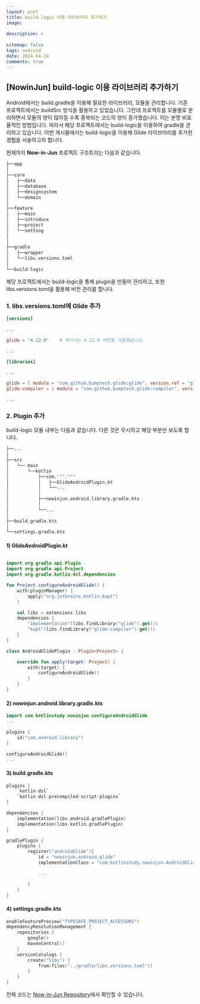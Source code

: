 ```yaml
---
layout: post
title: build-logic 이용 라이브러리 추가하기
image: 
  
description: >
  
sitemap: false
tags: android
date: 2024-04-24
comments: true
---
```


## [NowinJun] build-logic 이용 라이브러리 추가하기

Android에서는 build.gradle을 이용해 필요한 라이브러리, 모듈을 관리합니다.
기존 프로젝트에서는 buildSrc 방식을 활용하고 있었습니다. 그런데 프로젝트를 모듈별로 분리하면서 모듈의 양이 많아질 수록 중복되는 코드의 양이 증가했습니다. 이는 분명 비효율적인 방법입니다.
따라서 해당 프로젝트에서는 build-logic을 이용하여 gradle을 관리하고 있습니다.
이번 게시물에서는 build-logic을 이용해 Glide 라이브러리를 추가한 경험을 서술하고자 합니다.

현재까지 <B>Now-in-Jun</B> 프로젝트 구조트리는 다음과 같습니다.

```bash
├──app
│
├──core
│   ├──data
│   ├──database
│   ├──designsystem
│   └──domain
│
├──feature
│   ├──main
│   ├──introduce
│   ├──project
│   └──setting
│
│
├──gradle
│   ├──wrapper
│   └──libs.versions.toml
│
└──build-logic
``` 
해당 프로젝트에서는 build-logic을 통해 plugin을 만들어 관리하고, 또한 libs.versions.toml을 활용해 버전 관리를 합니다. 

### 1. libs.versions.toml에 Glide 추가
```toml
[versions]

...

glide = "4.12.0"    # 여기서는 4.12.0 버전을 이용했습니다.

...

[libraries]

...

glide = { module = "com.github.bumptech.glide:glide", version.ref = "glide" }
glide-compiler = { module = "com.github.bumptech.glide:compiler", version.ref = "glide" }

...
```


### 2. Plugin 추가
build-logic 모듈 내부는 다음과 같습니다. 다른 것은 무시하고 해당 부분만 보도록 합니다.

```bash
├──...
│
├──src
│   └── main
│       └──kotlin
│           ├──com."""."""
│           │   ├──GlideAndroidPlugin.kt
│           │   └──...
│           │
│           ├──nowinjun.android.library.gradle.kts
│           │
│           └──...
│
├──build.gradle.kts
│
└──settings.gradle.kts

``` 

#### 1) GlideAndroidPlugin.kt
```kotlin

import org.gradle.api.Plugin
import org.gradle.api.Project
import org.gradle.kotlin.dsl.dependencies

fun Project.configureAndroidGlide() {
    with(pluginManager) {
        apply("org.jetbrains.kotlin.kapt")
    }

    val libs = extensions.libs
    dependencies {
        "implementation"(libs.findLibrary("glide").get())
        "kapt"(libs.findLibrary("glide-compiler").get())
    }
}

class AndroidGlidePlugin : Plugin<Project> {

    override fun apply(target: Project) {
        with(target) {
            configureAndroidGlide()
        }
    }
}
```

#### 2) nowinjun.android.library.gradle.kts

```kotlin
import com.kotlinstudy.nowinjun.configureAndroidGlide
...

plugins {
    id("com.android.library")
}

configureAndroidGlide()
...
```

#### 3) build.gradle.kts

```kotlin
plugins {
    `kotlin-dsl`
    `kotlin-dsl-precompiled-script-plugins`
}

dependencies {
    implementation(libs.android.gradlePlugin)
    implementation(libs.kotlin.gradlePlugin)
}

gradlePlugin {
    plugins {
        register("androidGlide"){
            id = "nowinjun.android.glide"
            implementationClass = "com.kotlinstudy.nowinjun.AndroidGlidePlugin"

            ...

        }
    }
}
```

#### 4) settings.gradle.kts

```kotlin
enableFeaturePreview("TYPESAFE_PROJECT_ACCESSORS")
dependencyResolutionManagement {
    repositories {
        google()
        mavenCentral()
    }
    versionCatalogs {
        create("libs") {
            from(files("../gradle/libs.versions.toml"))
        }
    }
}
```

전체 코드는 [Now-in-Jun Repository]에서 확인할 수 있습니다.

[Now-in-Jun Repository]: https://github.com/Duck-jun99/Now-in-Jun